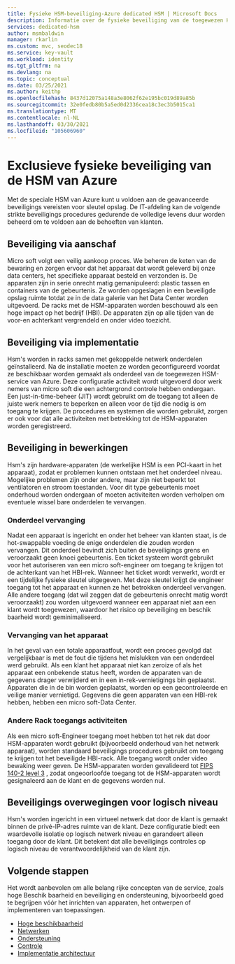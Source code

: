 ```yaml
---
title: Fysieke HSM-beveiliging-Azure dedicated HSM | Microsoft Docs
description: Informatie over de fysieke beveiliging van de toegewezen HSM-apparaten van Azure in data centers
services: dedicated-hsm
author: msmbaldwin
manager: rkarlin
ms.custom: mvc, seodec18
ms.service: key-vault
ms.workload: identity
ms.tgt_pltfrm: na
ms.devlang: na
ms.topic: conceptual
ms.date: 03/25/2021
ms.author: keithp
ms.openlocfilehash: 8437d12075a148a3e8062f62e195bc019d89a85b
ms.sourcegitcommit: 32e0fedb80b5a5ed0d2336cea18c3ec3b5015ca1
ms.translationtype: MT
ms.contentlocale: nl-NL
ms.lasthandoff: 03/30/2021
ms.locfileid: "105606960"
---
```

# <a name="azure-dedicated-hsm-physical-security"></a>Exclusieve fysieke beveiliging van de HSM van Azure

Met de speciale HSM van Azure kunt u voldoen aan de geavanceerde beveiligings vereisten voor sleutel opslag. De IT-afdeling kan de volgende strikte beveiligings procedures gedurende de volledige levens duur worden beheerd om te voldoen aan de behoeften van klanten.

## <a name="security-through-procurement"></a>Beveiliging via aanschaf

Micro soft volgt een veilig aankoop proces. We beheren de keten van de bewaring en zorgen ervoor dat het apparaat dat wordt geleverd bij onze data centers, het specifieke apparaat besteld en verzonden is. De apparaten zijn in serie onrecht matig gemanipuleerd: plastic tassen en containers van de gebeurtenis. Ze worden opgeslagen in een beveiligde opslag ruimte totdat ze in de data galerie van het Data Center worden uitgevoerd.  De racks met de HSM-apparaten worden beschouwd als een hoge impact op het bedrijf (HBI). De apparaten zijn op alle tijden van de voor-en achterkant vergrendeld en onder video toezicht.

## <a name="security-through-deployment"></a>Beveiliging via implementatie

Hsm's worden in racks samen met gekoppelde netwerk onderdelen geïnstalleerd. Na de installatie moeten ze worden geconfigureerd voordat ze beschikbaar worden gemaakt als onderdeel van de toegewezen HSM-service van Azure. Deze configuratie activiteit wordt uitgevoerd door werk nemers van micro soft die een achtergrond controle hebben ondergaan. Een just-in-time-beheer (JIT) wordt gebruikt om de toegang tot alleen de juiste werk nemers te beperken en alleen voor de tijd die nodig is om toegang te krijgen. De procedures en systemen die worden gebruikt, zorgen er ook voor dat alle activiteiten met betrekking tot de HSM-apparaten worden geregistreerd.

## <a name="security-in-operations"></a>Beveiliging in bewerkingen

Hsm's zijn hardware-apparaten (de werkelijke HSM is een PCI-kaart in het apparaat), zodat er problemen kunnen ontstaan met het onderdeel niveau. Mogelijke problemen zijn onder andere, maar zijn niet beperkt tot ventilatoren en stroom toestanden. Voor dit type gebeurtenis moet onderhoud worden ondergaan of moeten activiteiten worden verholpen om eventuele wissel bare onderdelen te vervangen.

### <a name="component-replacement"></a>Onderdeel vervanging

Nadat een apparaat is ingericht en onder het beheer van klanten staat, is de hot-swappable voeding de enige onderdelen die zouden worden vervangen. Dit onderdeel bevindt zich buiten de beveiligings grens en veroorzaakt geen knoei gebeurtenis. Een ticket systeem wordt gebruikt voor het autoriseren van een micro soft-engineer om toegang te krijgen tot de achterkant van het HBI-rek. Wanneer het ticket wordt verwerkt, wordt er een tijdelijke fysieke sleutel uitgegeven. Met deze sleutel krijgt de engineer toegang tot het apparaat en kunnen ze het betrokken onderdeel vervangen. Alle andere toegang (dat wil zeggen dat de gebeurtenis onrecht matig wordt veroorzaakt) zou worden uitgevoerd wanneer een apparaat niet aan een klant wordt toegewezen, waardoor het risico op beveiliging en beschik baarheid wordt geminimaliseerd.  

### <a name="device-replacement"></a>Vervanging van het apparaat

In het geval van een totale apparaatfout, wordt een proces gevolgd dat vergelijkbaar is met de fout die tijdens het mislukken van een onderdeel werd gebruikt. Als een klant het apparaat niet kan zeroize of als het apparaat een onbekende status heeft, worden de apparaten van de gegevens drager verwijderd en in een in-rek-vernietigings bin geplaatst. Apparaten die in de bin worden geplaatst, worden op een gecontroleerde en veilige manier vernietigd. Gegevens die geen apparaten van een HBI-rek hebben, hebben een micro soft-Data Center.

### <a name="other-rack-access-activities"></a>Andere Rack toegangs activiteiten

Als een micro soft-Engineer toegang moet hebben tot het rek dat door HSM-apparaten wordt gebruikt (bijvoorbeeld onderhoud van het netwerk apparaat), worden standaard beveiligings procedures gebruikt om toegang te krijgen tot het beveiligde HBI-rack. Alle toegang wordt onder video bewaking weer geven. De HSM-apparaten worden gevalideerd tot [FIPS 140-2 level 3](https://nvlpubs.nist.gov/nistpubs/FIPS/NIST.FIPS.140-2.pdf) , zodat ongeoorloofde toegang tot de HSM-apparaten wordt gesignaleerd aan de klant en de gegevens worden nul.

## <a name="logical-level-security-considerations"></a>Beveiligings overwegingen voor logisch niveau

Hsm's worden ingericht in een virtueel netwerk dat door de klant is gemaakt binnen de privé-IP-adres ruimte van de klant.  Deze configuratie biedt een waardevolle isolatie op logisch netwerk niveau en garandeert alleen toegang door de klant. Dit betekent dat alle beveiligings controles op logisch niveau de verantwoordelijkheid van de klant zijn.

## <a name="next-steps"></a>Volgende stappen

Het wordt aanbevolen om alle belang rijke concepten van de service, zoals hoge Beschik baarheid en beveiliging en ondersteuning, bijvoorbeeld goed te begrijpen vóór het inrichten van apparaten, het ontwerpen of implementeren van toepassingen.

* [Hoge beschikbaarheid](high-availability.md)
* [Netwerken](networking.md)
* [Ondersteuning](supportability.md)
* [Controle](monitoring.md)
* [Implementatie architectuur](deployment-architecture.md)
